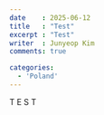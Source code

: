 ```yaml
---
date    : 2025-06-12
title   : "Test"
excerpt : "Test"
writer  : Junyeop Kim
comments: true

categories:
  - 'Poland'
---
```



T E S T
